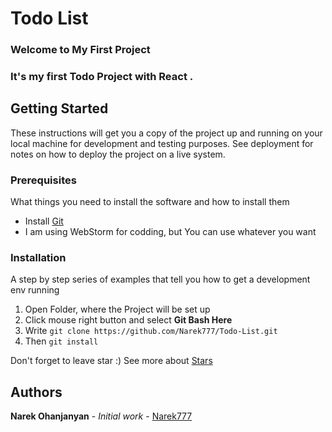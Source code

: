 <!-- Heading -->
# Todo List

<!-- Introduction -->
<!-- Strong Text -->
### Welcome to My First Project
### It's my first Todo Project with **React** . 


## Getting Started
These instructions will get you a copy of the project up and running on your local machine for development and testing purposes. See deployment for notes on how to deploy the project on a live system.

### Prerequisites

What things you need to install the software and how to install them


* Install [Git](https://git-scm.com/downloads)
* I am using WebStorm for codding, but You can use whatever you want


### Installation

  A step by step series of examples that tell you how to get a development env running

1. Open Folder, where the Project will be set up
1. Click mouse right button and select **Git Bash Here**
1. Write ``` git clone https://github.com/Narek777/Todo-List.git ```
1. Then ``` git install ```

 Don't forget to leave star :) See more about [Stars](https://help.github.com/articles/about-stars/)

## Authors

**Narek Ohanjanyan** - *Initial work* - [Narek777](https://github.com/Narek777)
